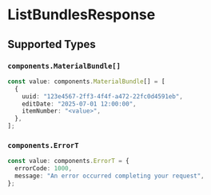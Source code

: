 # ListBundlesResponse


## Supported Types

### `components.MaterialBundle[]`

```typescript
const value: components.MaterialBundle[] = [
  {
    uuid: "123e4567-2ff3-4f4f-a472-22fc0d4591eb",
    editDate: "2025-07-01 12:00:00",
    itemNumber: "<value>",
  },
];
```

### `components.ErrorT`

```typescript
const value: components.ErrorT = {
  errorCode: 1000,
  message: "An error occurred completing your request",
};
```

